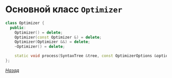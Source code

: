 # Основной класс `Optimizer`

```cpp
class Optimizer {
  public:
    Optimizer() = delete;
    Optimizer(const Optimizer &) = delete;
    Optimizer(Optimizer &&) = delete;
    ~Optimizer() = delete;

    static void process(SyntaxTree &tree, const OptimizerOptions &options = OptimizerOptions::all());
};
```

[_Назад_](README.md)
